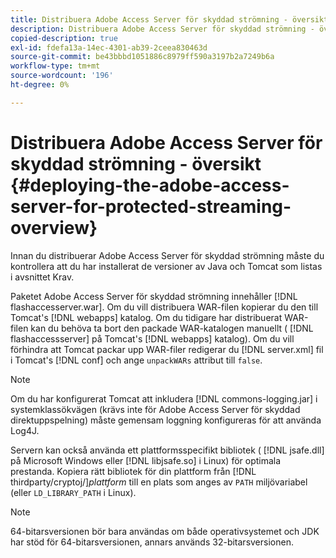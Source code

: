 ```yaml
---
title: Distribuera Adobe Access Server för skyddad strömning - översikt
description: Distribuera Adobe Access Server för skyddad strömning - översikt
copied-description: true
exl-id: fdefa13a-14ec-4301-ab39-2ceea830463d
source-git-commit: be43bbbd1051886c8979ff590a3197b2a7249b6a
workflow-type: tm+mt
source-wordcount: '196'
ht-degree: 0%

---
```


# Distribuera Adobe Access Server för skyddad strömning - översikt {#deploying-the-adobe-access-server-for-protected-streaming-overview}

Innan du distribuerar Adobe Access Server för skyddad strömning måste du kontrollera att du har installerat de versioner av Java och Tomcat som listas i avsnittet Krav.

Paketet Adobe Access Server för skyddad strömning innehåller [!DNL flashaccesserver.war]. Om du vill distribuera WAR-filen kopierar du den till Tomcat&#39;s [!DNL webapps] katalog. Om du tidigare har distribuerat WAR-filen kan du behöva ta bort den packade WAR-katalogen manuellt ( [!DNL flashaccessserver] på Tomcat&#39;s [!DNL webapps] katalog). Om du vill förhindra att Tomcat packar upp WAR-filer redigerar du [!DNL server.xml] fil i Tomcat&#39;s [!DNL conf] och ange `unpackWARs` attribut till `false`.

>[!NOTE]
>
>Om du har konfigurerat Tomcat att inkludera [!DNL commons-logging.jar] i systemklassökvägen (krävs inte för Adobe Access Server för skyddad direktuppspelning) måste gemensam loggning konfigureras för att använda Log4J.

Servern kan också använda ett plattformsspecifikt bibliotek ( [!DNL jsafe.dll] på Microsoft Windows eller [!DNL libjsafe.so] i Linux) för optimala prestanda. Kopiera rätt bibliotek för din plattform från [!DNL thirdparty/cryptoj/]*plattform* till en plats som anges av `PATH` miljövariabel (eller `LD_LIBRARY_PATH` i Linux).

>[!NOTE]
>
>64-bitarsversionen bör bara användas om både operativsystemet och JDK har stöd för 64-bitarsversionen, annars används 32-bitarsversionen.
